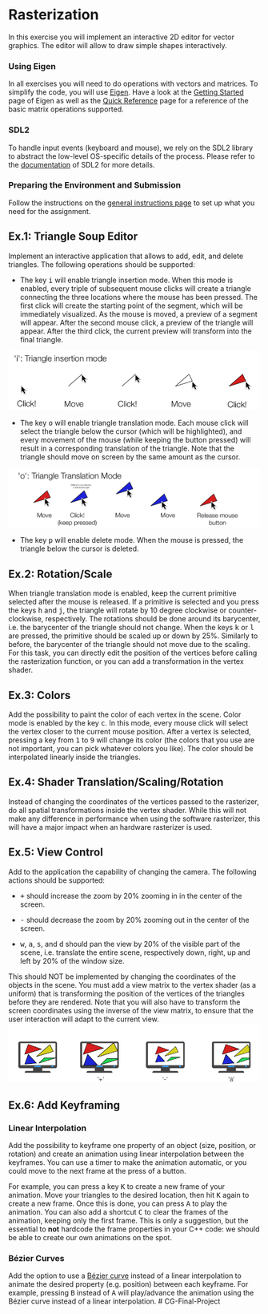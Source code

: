 Rasterization
=============

In this exercise you will implement an interactive 2D editor for vector graphics. The editor will allow to draw simple shapes interactively.

### Using Eigen

In all exercises you will need to do operations with vectors and matrices. To simplify the code, you will use [Eigen](http://eigen.tuxfamily.org/).
Have a look at the [Getting Started](http://eigen.tuxfamily.org/dox/GettingStarted.html) page of Eigen as well as the [Quick Reference](http://eigen.tuxfamily.org/dox/group__QuickRefPage.html}) page for a reference of the basic matrix operations supported.

### SDL2

To handle input events (keyboard and mouse), we rely on the SDL2 library to abstract the low-level OS-specific details of the process. Please refer to the [documentation](https://www.libsdl.org) of SDL2 for more details.

### Preparing the Environment and Submission

Follow the instructions on the [general instructions page](../RULES.md) to set up what you need for the assignment.

Ex.1: Triangle Soup Editor
--------------------------

Implement an interactive application that allows to add, edit, and delete triangles. The following operations should be supported:

- The key <kbd>i</kbd> will enable triangle insertion mode. When this mode is enabled, every triple of subsequent mouse clicks will create a triangle connecting the three locations where the mouse has been pressed. The first click will create the starting point of the segment, which will be immediately visualized. As the mouse is moved, a preview of a segment will appear. After the second mouse click, a preview of the triangle will appear. After the third click, the current preview will transform into the final triangle.

![image](img/i.png)

- The key <kbd>o</kbd> will enable triangle translation mode. Each mouse click will select the triangle below the cursor (which will be highlighted), and every movement of the mouse (while keeping the button pressed) will result in a corresponding translation of the triangle. Note that the triangle should move on screen by the same amount as the cursor.

![image](img/o.png)

- The key <kbd>p</kbd> will enable delete mode. When the mouse is pressed, the triangle below the cursor is deleted.


Ex.2: Rotation/Scale
--------------------

When triangle translation mode is enabled, keep the current primitive selected after the mouse is released. If a primitive is selected and you press the keys <kbd>h</kbd> and <kbd>j</kbd>, the triangle will rotate by 10 degree clockwise or counter-clockwise, respectively. The rotations should be done around its barycenter, i.e. the barycenter of the triangle should not change. When the keys <kbd>k</kbd> or <kbd>l</kbd> are pressed, the primitive should be scaled up or down by 25%. Similarly to before, the barycenter of the triangle should not move due to the scaling. For this task, you can directly edit the position of the vertices before calling the rasterization function, or you can add a transformation in the vertex shader.

Ex.3: Colors
------------

Add the possibility to paint the color of each vertex in the scene. Color mode is enabled by the key <kbd>c</kbd>. In this mode, every mouse click will select the vertex closer to the current mouse position. After a vertex is selected, pressing a key from <kbd>1</kbd> to <kbd>9</kbd> will change its color (the colors that you use are not important, you can pick whatever colors you like). The color should be interpolated linearly inside the triangles.


Ex.4: Shader Translation/Scaling/Rotation
----------------------------------------------------

Instead of changing the coordinates of the vertices passed to the rasterizer, do all spatial transformations inside the vertex shader. While this will not make any difference in performance when using the software rasterizer, this will have a major impact when an hardware rasterizer is used.

Ex.5: View Control
------------------

Add to the application the capability of changing the camera. The following actions should be supported:

- <kbd>+</kbd> should increase the zoom by 20% zooming in in the center of the screen.

- <kbd>-</kbd> should decrease the zoom by 20% zooming out in the center of the screen.

- <kbd>w</kbd>, <kbd>a</kbd>, <kbd>s</kbd>, and <kbd>d</kbd> should pan the view by 20% of the visible part of the scene, i.e. translate the entire scene, respectively down, right, up and left by 20% of the window size.

This should NOT be implemented by changing the coordinates of the objects in the scene. You must add a view matrix to the vertex shader (as a uniform) that is transforming the position of the vertices of the triangles before they are rendered. Note that you will also have to transform the screen coordinates using the inverse of the view matrix, to ensure that the user interaction will adapt to the current view. ![image](img/view.png)


Ex.6: Add Keyframing
--------------------

### Linear Interpolation

Add the possibility to keyframe one property of an object (size, position, or rotation) and create an animation using linear interpolation between the keyframes. You can use a timer to make the animation automatic, or you could move to the next frame at the press of a button.

For example, you can press a key <kbd>K</kbd> to create a new frame of your animation. Move your triangles to the desired location, then hit <kbd>K</kbd> again to create a new frame. Once this is done, you can press <kbd>A</kbd> to play the animation. You can also add a shortcut <kbd>C</kbd> to clear the frames of the animation, keeping only the first frame. This is only a suggestion, but the essential to **not** hardcode the frame properties in your C++ code: we should be able to create our own animations on the spot.

### Bézier Curves

Add the option to use a [Bézier curve](https://en.wikipedia.org/wiki/B%C3%A9zier_curve) instead of a linear interpolation to animate the desired property (e.g. position) between each keyframe. For example, pressing <kbd>B</kbd> instead of <kbd>A</kbd> will play/advance the animation using the Bézier curve instead of a linear interpolation.
#   C G - F i n a l - P r o j e c t 
 
 